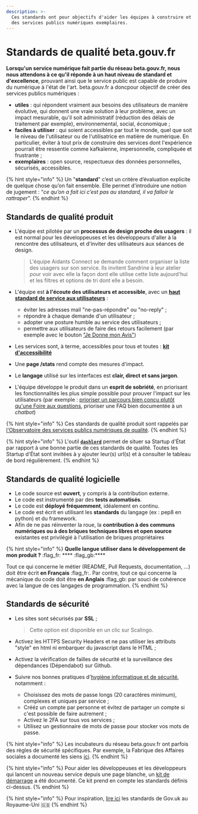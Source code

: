 ```yaml
---
description: >-
  Ces standards ont pour objectifs d'aider les équipes à construire et à opérer
  des services publics numériques exemplaires.
---
```


# Standards de qualité beta.gouv.fr

**Lorsqu'un service numérique fait partie du réseau beta.gouv.fr, nous nous attendons à ce qu'il réponde à un haut niveau de standard et d'excellence**, prouvant ainsi que le service public est capable de produire du numérique à l'état de l'art. beta.gouv.fr a doncpour objectif de créer des services publics numériques :

* **utiles** : qui répondent vraiment aux besoins des utilisateurs de manière évolutive, qui donnent une vraie solution à leur problème, avec un impact mesurable, qu'il soit administratif (réduction des délais de traitement par exemple), environnemental, social, économique ;
* **faciles à utiliser** : qui soient accessibles par tout le monde, quel que soit le niveau de l'utilisateur ou de l'utilisatrice en matière de numérique. En particulier, éviter à tout prix de construire des services dont l'expérience pourrait être ressentie comme kafkaïenne, impersonnelle, compliquée et frustrante ;
* **exemplaires** : open source, respectueux des données personnelles, sécurisés, accessibles.

{% hint style="info" %}
Un "**standard**" c’est un critère d’évaluation explicite de quelque chose qu’on fait ensemble. Elle permet d'introduire une notion de jugement : “_ce qu’on a fait ici c’est pas au standard, il va falloir le rattraper_”.
{% endhint %}

## Standards de qualité produit

*   L'équipe est pilotée par un **processus de design proche des usagers** : il est normal pour les développeuses et les développeurs d'aller à la rencontre des utilisateurs, et d'inviter des utilisateurs aux séances de design.

    > L'équipe Aidants Connect se demande comment organiser la liste des usagers sur son service. Ils invitent Sandrine à leur atelier pour voir avec elle la façon dont elle utilise cette liste aujourd'hui et les filtres et options de tri dont elle a besoin.
* L'équipe est **à l'écoute des utilisateurs et accessible**, avec un [**haut standard de service aux utilisateurs**](https://djo.medium.com/obsession-service-client-captain-train-cb0b91467fd9) :
  * éviter les adresses mail "ne-pas-répondre" ou "no-reply" ;
  * répondre à chaque demande d'un utilisateur ;
  * adopter une posture humble au service des utilisateurs ;
  * permettre aux utilisateurs de faire des retours facilement (par exemple avec le bouton ["Je Donne mon Avis"](../je-gere-mon-produit-et-son-impact/definir-et-mesurer-limpact/comment-integrer-le-bouton.md))
* Les services sont, à terme, accessibles pour tous et toutes : [**kit d'accessibilité**](../jameliore-le-design-et-lexperience-utilisateur/accessibilite-et-rgaa/kit-accessibilite/)
* Une **page /stats** rend compte des mesures d'impact.
* Le **langage** utilisé sur les interfaces est **clair, direct et sans jargon**.
* L'équipe développe le produit dans un **esprit de sobriété**, en priorisant les fonctionnalités les plus simple possible pour prouver l'impact sur les utilisateurs (par exemple : [prioriser un parcours bien conçu plutôt qu'une Foire aux questions](https://alistapart.com/article/no-more-faqs-create-purposeful-information-for-a-more-effective-user-experi/), prioriser une FAQ bien documentée à un _chatbot_)

{% hint style="info" %}
Ces standards de qualité produit sont rappelés par [l'Observatoire des services publics numériques de qualité](https://observatoire.numerique.gouv.fr).
{% endhint %}

{% hint style="info" %}
L'outil [**`dashlord`**](../../travailler-a-beta-gouv/jutilise-les-outils-de-la-communaute/dashlord/) permet de situer sa Startup d'État par rapport à une bonne partie de ces standards de qualité. Toutes les Startup d'État sont invitées à y ajouter leur(s) url(s) et à consulter le tableau de bord régulièrement.
{% endhint %}

## Standards de qualité logicielle

* Le code source est **ouvert**, y compris à la contribution externe.
* Le code est instrumenté par des **tests automatisés**.
* Le code est **déployé fréquemment**, idéalement en continu.
* Le code est écrit en utilisant les **standards** du langage (ex : pep8 en python) et du framework.
* Afin de ne pas réinventer la roue, la **contribution à des communs numériques ou à des briques techniques libres et open source** existantes est privilégié à l'utilisation de briques propriétaires

{% hint style="info" %}
**Quelle langue utiliser dans le développement de mon produit ?** :flag\_fr: \*\*\*\* :flag\_gb:\*\*\*\*

Tout ce qui concerne le métier (README, Pull Requests, documentation, ...) doit être écrit **en Français** :flag\_fr:. Par contre, tout ce qui concerne la mécanique du code doit être **en Anglais** :flag\_gb: par souci de cohérence avec la langue de ces langages de programmation.
{% endhint %}

## Standards de sécurité

*   Les sites sont sécurisés par **SSL** ;

    > Cette option est disponible en un clic sur Scalingo.
* Activez les HTTPS Security Headers et ne pas utiliser les attributs "style" en html ni embarquer du javascript dans le HTML ;
* Activez la vérification de failles de sécurité et la surveillance des dépendances (Dépendabot) sur Github.
* Suivre nos bonnes pratiques d'[hygiène informatique et de sécurité](https://doc.incubateur.net/communaute/travailler-a-beta-gouv/bienvenue/premier-pas-indispensable-creer-ta-fiche-membre#2-prendre-connaissance-des-regles-dhygiene-informatique-et-de-securite-politique-byod), notamment :
  * Choisissez des mots de passe longs (20 caractères minimum), complexes et uniques par service ;
  * Crééz un compte par personne et évitez de partager un compte si c'est possible de faire autrement ;
  * Activez le 2FA sur tous vos services ;
  * Utilisez un gestionnaire de mots de passe pour stocker vos mots de passe.

{% hint style="info" %}
Les incubateurs du réseau beta.gouv.fr ont parfois des règles de sécurité spécifiques. Par exemple, la Fabrique des Affaires sociales a documenté les siens [ici](https://socialgouv.github.io/support/#/README).
{% endhint %}

{% hint style="info" %}
Pour aider les développeuses et les développeurs qui lancent un nouveau service depuis une page blanche, un [kit de démarrage](../la-vie-dune-se/construction/kit-de-demarrage.md) a été documenté. Ce kit prend en compte les standards définis ci-dessus.
{% endhint %}

{% hint style="info" %}
Pour inspiration, [lire ici](https://www.gov.uk/service-manual/service-standard) les standards de Gov.uk au Royaume-Uni 🇬🇧
{% endhint %}
